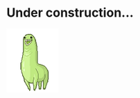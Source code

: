 # Under construction...
![GREENTHINGRUNNING](https://github.com/heltok/heltok/blob/master/images/monster_120x148.gif?raw=true)
